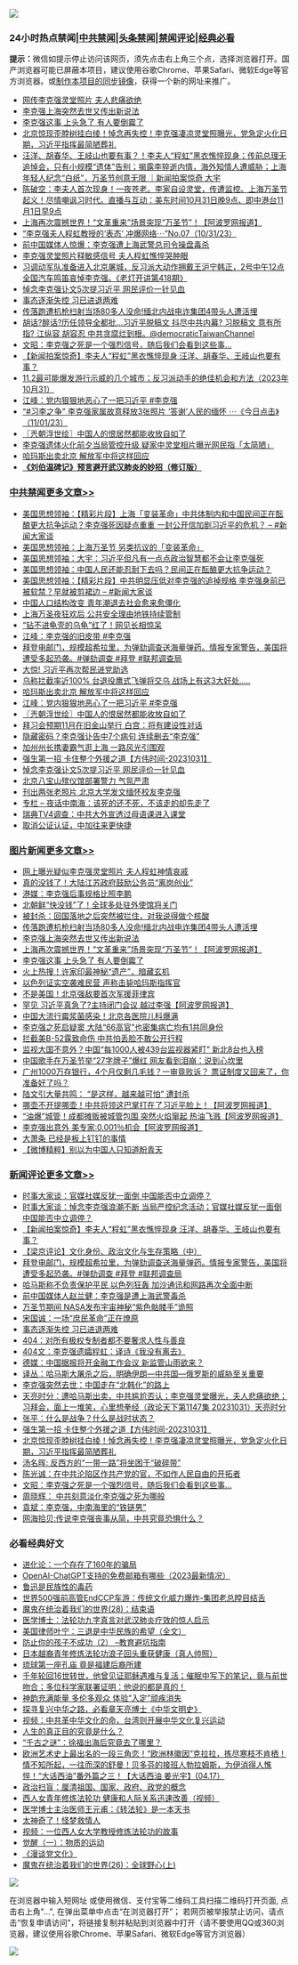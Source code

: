 ![](https://raw.githubusercontent.com/jsvpn/jsproxy/dev/64photo/fqnews-qr.jpg)

<div id="tt">
<h3>24小时热点禁闻|<a href="#%E4%B8%AD%E5%85%B1%E7%A6%81%E9%97%BB%E6%9B%B4%E5%A4%9A%E6%96%87%E7%AB%A0">中共禁闻</a>|<a href="#%E5%9B%BE%E7%89%87%E6%96%B0%E9%97%BB%E6%9B%B4%E5%A4%9A%E6%96%87%E7%AB%A0">头条禁闻</a>|<a href="#%E6%96%B0%E9%97%BB%E8%AF%84%E8%AE%BA%E6%9B%B4%E5%A4%9A%E6%96%87%E7%AB%A0">禁闻评论|<a href="#%E5%BF%85%E7%9C%8B%E7%BB%8F%E5%85%B8%E5%A5%BD%E6%96%87">经典必看</a></h3>
<div><b>提示：</b>微信如提示停止访问该网页，须先点击右上角三个点，选择浏览器打开。国产浏览器可能已屏蔽本项目，建议使用谷歌Chrome、苹果Safari、微软Edge等官方浏览器。或<a href="%E5%88%B6%E4%BD%9Cgit%E7%A6%81%E9%97%BB%E9%95%9C%E5%83%8F.md">制作本项目的同步镜像</a>，获得一个新的网址来推广。</div>
<ul>

<li><a href="/cnnews/20231101/1955093.md">网传李克强灵堂照片 夫人悲痛欲绝</a></li>
<li><a href="/topimagenews/20231101/1955307.md">李克强上海突然去世又传出新说法</a></li>
<li><a href="/topimagenews/20231101/1955198.md">李克强这事 上头急了 有人要倒霉了</a></li>
<li><a href="/comments/20231101/1955133.md">北京惊现歪脖树挂白绫！悼念再失控！李克强凄凉灵堂照曝光，党急定火化日期，习近平指挥最简陋葬礼</a></li>
<li><a href="/sohnews/20231101/1955218.md">汪洋、胡春华、王岐山也要有事？！李夫人“程虹”黑衣憔悴现身；传前总理无追悼会，只有小规模“遗体”告别；揭露李猝逝内情，海外知情人遭威胁；上海年轻人纪念“白纸”，万圣节创意无限 ｜新闻拍案惊奇 大宇</a></li>
<li><a href="/sohnews/20231101/1955110.md">陈破空：李夫人首次现身！一夜苍老。李家自设灵堂，传遭监控。上海万圣节起义！尽情嘲讽习时代。直播与互动：美东时间10月31日晚9点、即中港台11月1日早9点</a></li>
<li><a href="/topimagenews/20231101/1955199.md">上海再次震撼世界！“文革重来”场景突现“万圣节”！【阿波罗网报道】</a></li>
<li><a href="/sohnews/20231101/1955227.md">“李克强夫人程虹教授的‘表态’ 冲爆网络⋯”No.07（10/31/23）</a></li>
<li><a href="/baitai/20231101/1955382.md">前中国媒体人惊爆：李克强遭上海武警总司令操盘毒杀</a></li>
<li><a href="/baitai/20231101/1955365.md">李克强灵堂照片释敏感信号 夫人程虹憔悴哭肿眼</a></li>
<li><a href="/sohnews/20231101/1955242.md">习调动军队准备进入北京屠城，反习派大动作拥戴王沪宁韩正，2号中午12点全国汽车鸣笛哀悼李克强。《老灯开讲第418期》</a></li>
<li><a href="/cbnews/20231101/1955141.md">悼念李克强讣文5次提习近平 网民评价一针见血</a></li>
<li><a href="/comments/20231101/1955281.md">事态逐渐失控 习已进退两难</a></li>
<li><a href="/topimagenews/20231101/1955343.md">传落跑遭机枪扫射当场80多人没命!缅北内战电诈集团4带头人遭活埋</a></li>
<li><a href="/sohnews/20231101/1955389.md">胡话?醉话?历任领导全都批…习近平脱稿文 抖尽中共内幕? 习脱稿文 意有所指? 江纵容 胡容忍 中共贪腐烂到根。@democraticTaiwanChannel</a></li>
<li><a href="/comments/20231101/1955109.md">文昭：李克强之死是一个强烈信号，随后我们会看到这些事...</a></li>
<li><a href="/comments/20231101/1955429.md">【新闻拍案惊奇】李夫人“程虹”黑衣憔悴现身 汪洋、胡春华、王岐山也要有事？</a></li>
<li><a href="/sohnews/20231101/1955108.md">11.2最可能爆发游行示威的几个城市；反习派动手的绝佳机会和方法（2023年10月31）</a></li>
<li><a href="/cbnews/20231101/1955257.md">江峰：党内狠狠地恶心了一把习近平 #李克强</a></li>
<li><a href="/sohnews/20231101/1955487.md">“#习李之争” 李克强家属故意释放3张照片 ‘答谢’人民的缅怀 ⋯《今日点击》（11/01/23）</a></li>
<li><a href="/cbnews/20231101/1955246.md">〖兲朝浮世绘〗中国人的恨居然都能收放自如了</a></li>
<li><a href="/headline/20231101/1955352.md">李克强遗体火化前夕当局管控升级 疑家中灵堂相片曝光网民指「太简陋」</a></li>
<li><a href="/cbnews/20231101/1955292.md">哈玛斯出卖北京 解放军中将这样回应</a></li>
<li><b><a href="/comments/20200207/1272816.md" target="_blank">《刘伯温碑记》预言避开武汉肺炎的妙招（修订版）</a></b></li>
</ul>
</div>

<div class="catlist">
<h3><a href="/cbnews/" target="_blank">中共禁闻</a><span><a href="/cbnews/" target="_blank" rel="nofollow">更多文章>></a></span></h3>
<ul>
<li><a href="/cbnews/20231102/1955576.md" target="_blank">美国思想领袖：【精彩片段】上海「变装革命」中共体制内和中国民间正在酝酿更大抗争运动？李克强死因疑点重重 一封公开信加剧习近平的危机？ &#8211; #新闻大家谈</a></li>
<li><a href="/cbnews/20231102/1955575.md" target="_blank">美国思想领袖：上海万圣节 另类抗议的「变装革命」</a></li>
<li><a href="/cbnews/20231102/1955574.md" target="_blank">美国思想领袖：大宇：习近平但凡有一点点政治智慧都不会让李克强死</a></li>
<li><a href="/cbnews/20231102/1955573.md" target="_blank">美国思想领袖：中国人民还能忍耐下去吗？民间正在酝酿更大抗争运动？</a></li>
<li><a href="/cbnews/20231102/1955566.md" target="_blank">美国思想领袖：【精彩片段】中共明显压低对李克强的追掉规格 李克强身前已被软禁？早就被剪裙边 &#8211; #新闻大家谈</a></li>
<li><a href="/cbnews/20231102/1955518.md" target="_blank">中国人口结构改变 青年潮退去社会愈来愈僵化</a></li>
<li><a href="/cbnews/20231101/1955492.md" target="_blank">上海万圣夜狂欢后 公共安全理由地铁持续管制</a></li>
<li><a href="/cbnews/20231101/1955491.md" target="_blank">“钻不进龟壳的乌龟”红了！网见长相惊呆</a></li>
<li><a href="/cbnews/20231101/1955411.md" target="_blank">江峰：李克强的旧皮带 #李克强</a></li>
<li><a href="/comments/20231101/1955409.md" target="_blank">拜登电邮门，规模超希拉里，为弹劾调查送海量弹药。情报专家警告，美国将遭受多起恐袭。#弹劾调查 #拜登 #联邦调查局</a></li>
<li><a href="/cbnews/20231101/1955350.md" target="_blank">大惊! 习近平再次帮民进党助选</a></li>
<li><a href="/cbnews/20231101/1955323.md" target="_blank">乌称拦截率近100% 台退役鹰式飞弹将交乌 战场上有这3大好处…..</a></li>
<li><a href="/cbnews/20231101/1955292.md" target="_blank">哈玛斯出卖北京 解放军中将这样回应</a></li>
<li><a href="/cbnews/20231101/1955257.md" target="_blank">江峰：党内狠狠地恶心了一把习近平 #李克强</a></li>
<li><a href="/cbnews/20231101/1955246.md" target="_blank">〖兲朝浮世绘〗中国人的恨居然都能收放自如了</a></li>
<li><a href="/cbnews/20231101/1955176.md" target="_blank">拜习会预期11月在旧金山举行 白宫：将有建设性对话</a></li>
<li><a href="/cbnews/20231101/1955175.md" target="_blank">隐藏密码？李克强讣告中7个病句 连续删去“李克强”</a></li>
<li><a href="/cbnews/20231101/1955174.md" target="_blank">加州州长携妻霸气逛上海 一路风光引围观</a></li>
<li><a href="/comments/20231101/1955164.md" target="_blank">强生第一招 卡住整个外援之道【方伟时间-20231031】</a></li>
<li><a href="/cbnews/20231101/1955141.md" target="_blank">悼念李克强讣文5次提习近平 网民评价一针见血</a></li>
<li><a href="/cbnews/20231101/1955140.md" target="_blank">北京八宝山殡仪馆部署警力 气氛严肃</a></li>
<li><a href="/cbnews/20231101/1955139.md" target="_blank">刊出两张老照片 北京大学发文缅怀校友李克强</a></li>
<li><a href="/cbnews/20231031/1954999.md" target="_blank">专栏 &#8211; 夜话中南海：该死的还不死，不该走的却先走了</a></li>
<li><a href="/cbnews/20231031/1954987.md" target="_blank">瑞典TV4调查：中共大外宣透过母语课进入课堂</a></li>
<li><a href="/cbnews/20231031/1954986.md" target="_blank">取消公证认证，中加往来更快捷</a></li>

</ul>
</div>
<div class="catlist">
<h3><a href="/topimagenews/" target="_blank">图片新闻</a><span><a href="/topimagenews/" target="_blank" rel="nofollow">更多文章>></a></span></h3>
<ul>
<li><a href="/topimagenews/20231102/1955507.md" target="_blank">网上曝光疑似李克强灵堂照片 夫人程虹神情哀戚</a></li>
<li><a href="/topimagenews/20231101/1955490.md" target="_blank">真的没钱了！大陆江苏政府鼓励公务员“离岗创业”</a></li>
<li><a href="/topimagenews/20231101/1955475.md" target="_blank">港媒：李克强后事规格比照李鹏</a></li>
<li><a href="/topimagenews/20231101/1955462.md" target="_blank">北朝鲜“快没钱”了！全球多处驻外使馆将关门</a></li>
<li><a href="/topimagenews/20231101/1955461.md" target="_blank">被封杀：回国落地之后突然被拦住，对我说得做个核酸</a></li>
<li><a href="/topimagenews/20231101/1955343.md" target="_blank">传落跑遭机枪扫射当场80多人没命!缅北内战电诈集团4带头人遭活埋</a></li>
<li><a href="/topimagenews/20231101/1955307.md" target="_blank">李克强上海突然去世又传出新说法</a></li>
<li><a href="/topimagenews/20231101/1955199.md" target="_blank">上海再次震撼世界！“文革重来”场景突现“万圣节”！【阿波罗网报道】</a></li>
<li><a href="/topimagenews/20231101/1955198.md" target="_blank">李克强这事 上头急了 有人要倒霉了</a></li>
<li><a href="/topimagenews/20231101/1955173.md" target="_blank">火上热搜！许家印最神秘“遗产”，暗藏玄机</a></li>
<li><a href="/topimagenews/20231101/1955137.md" target="_blank">以色列证实空袭难民营 声称击毙哈玛斯指挥官</a></li>
<li><a href="/topimagenews/20231101/1955135.md" target="_blank">不是美国！北京强敌要首次军援菲律宾</a></li>
<li><a href="/topimagenews/20231101/1955087.md" target="_blank">罕见 习近平真急了?主持闭门会议 越过李强【阿波罗网报道】</a></li>
<li><a href="/topimagenews/20231031/1954983.md" target="_blank">中国大流行霉浆菌感染！北京各医院儿科爆满</a></li>
<li><a href="/topimagenews/20231031/1954941.md" target="_blank">李克强之死启疑窦 大陆“66高官”也密集病亡均有1共同身份</a></li>
<li><a href="/topimagenews/20231031/1954896.md" target="_blank">拦截美B-52露致命伤 中共怕丢脸不敢公开行程</a></li>
<li><a href="/topimagenews/20231031/1954864.md" target="_blank">监视大国不意外？中国“每1000人被439台监视器紧盯” 新北8台也入榜</a></li>
<li><a href="/topimagenews/20231031/1954863.md" target="_blank">中国歌手在万圣节举“27字牌子”爆红 网友看到泪崩：说到心坎里</a></li>
<li><a href="/topimagenews/20231031/1954851.md" target="_blank">广州1000万存银行，4个月仅剩几毛钱？一审竟败诉？ 票证制度又回来了，你准备好了吗？</a></li>
<li><a href="/topimagenews/20231031/1954835.md" target="_blank">陆文引大量共鸣： “是这样，越来越可怕” 遭封杀</a></li>
<li><a href="/topimagenews/20231031/1954815.md" target="_blank">哪壶不开提哪壶！中共将领这巴掌打在了习近平脸上！【阿波罗网报道】</a></li>
<li><a href="/topimagenews/20231031/1954804.md" target="_blank">“油爆”城管！成都摊贩被城管包围 突然火焰窜起 热油飞溅【阿波罗网报道】</a></li>
<li><a href="/topimagenews/20231031/1954803.md" target="_blank">李克强出意外 美专家:0.001％机会【阿波罗网报道】</a></li>
<li><a href="/topimagenews/20231031/1954726.md" target="_blank">大萧条 已经是板上钉钉的事情</a></li>
<li><a href="/topimagenews/20231031/1954701.md" target="_blank">【微博精粹】别以为中国人只知道盼青天</a></li>

</ul>
</div>
<div class="catlist">
<h3><a href="/comments/" target="_blank">新闻评论</a><span><a href="/comments/" target="_blank" rel="nofollow">更多文章>></a></span></h3>
<ul>
<li><a href="/comments/20231101/1955485.md" target="_blank">时事大家谈：官媒社媒反犹一面倒 中国能否中立调停？</a></li>
<li><a href="/comments/20231101/1955470.md" target="_blank">时事大家谈：悼念李克强浪潮不断 当局严控纪念活动；官媒社媒反犹一面倒 中国能否中立调停？</a></li>
<li><a href="/comments/20231101/1955429.md" target="_blank">【新闻拍案惊奇】李夫人“程虹”黑衣憔悴现身 汪洋、胡春华、王岐山也要有事？</a></li>
<li><a href="/comments/20231101/1955416.md" target="_blank">【梁京评论】文化身份、政治文化与生存策略（中）</a></li>
<li><a href="/comments/20231101/1955409.md" target="_blank">拜登电邮门，规模超希拉里，为弹劾调查送海量弹药。情报专家警告，美国将遭受多起恐袭。#弹劾调查 #拜登 #联邦调查局</a></li>
<li><a href="/comments/20231101/1955403.md" target="_blank">哈马斯称不负责保护平民 以色列狂轰 加沙通讯和网路再次全面中断</a></li>
<li><a href="/comments/20231101/1955380.md" target="_blank">前中国媒体人赵兰健：李克强是遭上海武警毒杀</a></li>
<li><a href="/comments/20231101/1955379.md" target="_blank">万圣节期间 NASA发布宇宙神秘“紫色骷髅手”诡照</a></li>
<li><a href="/comments/20231101/1955282.md" target="_blank">宋国诚：一场“庶民革命”正在燎原</a></li>
<li><a href="/comments/20231101/1955281.md" target="_blank">事态逐渐失控 习已进退两难</a></li>
<li><a href="/comments/20231101/1955239.md" target="_blank">404：对所有极权专制者都不要奢求人性与善良</a></li>
<li><a href="/comments/20231101/1955235.md" target="_blank">404文：李克强遗孀程虹：译诗《我没有离去》</a></li>
<li><a href="/comments/20231101/1955222.md" target="_blank">德媒：中国据报将开金融工作会议 新监管山雨欲来？</a></li>
<li><a href="/comments/20231101/1955221.md" target="_blank">译丛：哈马斯大屠杀之后，明确伊朗—中共国—俄罗斯的威胁至关重要</a></li>
<li><a href="/comments/20231101/1955220.md" target="_blank">李克强突然去世：中国走在“北韩化”的路上</a></li>
<li><a href="/comments/20231101/1955211.md" target="_blank">天亮时分：遭哈马斯出卖，中共尴尬否认；李克强灵堂曝光，夫人悲痛欲绝；习拜会，面上一堆笑，心里想拳经（政论天下第1147集 20231031）天亮时分</a></li>
<li><a href="/comments/20231101/1955207.md" target="_blank">张平：什么是战争？什么是战时状态？</a></li>
<li><a href="/comments/20231101/1955164.md" target="_blank">强生第一招 卡住整个外援之道【方伟时间-20231031】</a></li>
<li><a href="/comments/20231101/1955133.md" target="_blank">北京惊现歪脖树挂白绫！悼念再失控！李克强凄凉灵堂照曝光，党急定火化日期，习近平指挥最简陋葬礼</a></li>
<li><a href="/comments/20231101/1955125.md" target="_blank">汤名晖: 反西方的“一带一路”将坐困于“破碎带”</a></li>
<li><a href="/comments/20231101/1955124.md" target="_blank">陈光诚：在中共沦陷区作共产党的官，不如作人民自由的开拓者</a></li>
<li><a href="/comments/20231101/1955109.md" target="_blank">文昭：李克强之死是一个强烈信号，随后我们会看到这些事&#8230;</a></li>
<li><a href="/comments/20231101/1955102.md" target="_blank">周晓辉： 中共刻意淡化李克强之死为哪般</a></li>
<li><a href="/comments/20231101/1955100.md" target="_blank">袁斌：李克强，中南海里的“铁链男”</a></li>
<li><a href="/comments/20231101/1955099.md" target="_blank">网海拾贝:传说李克强丧事从简，中共究竟恐惧什么？</a></li>

</ul>
</div>

<div class="catlist">
<h3>必看经典好文</h3>
<ul>
<li><a href="/comments/20200907/1392278.md" target="_blank">进化论：一个存在了160年的骗局</a></li>
<li><a href="/comments/20230515/1884431.md" target="_blank">OpenAI-ChatGPT支持的免费邮箱有哪些（2023最新情况）</a></li>
<li><a href="/lishi/20130311/666695.md" target="_blank">鲁迅是民族性的毒药</a></li>
<li><a href="/comments/20220728/1764121.md" target="_blank">世界500强前高管EndCCP车游：传统文化威力爆炸-集团老总瞠目结舌</a></li>
<li><a href="/comments/20181228/1054609.md" target="_blank">魔鬼在统治着我们的世界(28)：结束语</a></li>
<li><a href="/comments/20200820/1382989.md" target="_blank">医学博士：法轮功九字真言对武汉肺炎疗效的惊人启示</a></li>
<li><a href="/comments/20220928/1790417.md" target="_blank">美国律师叶宁：三退是中华民族的希望（全文）</a></li>
<li><a href="/comments/20230917/1933753.md" target="_blank">防止你的孩子不成功（2） &#8211;教育避坑指南</a></li>
<li><a href="/comments/20211023/1642745.md" target="_blank">日本越裔青年修炼法轮功浪子回头重获健康（真人帅照）</a></li>
<li><a href="/bannedvideo/20220418/1720873.md" target="_blank">琉球第一座孔庙 竟是福建后裔所建</a></li>
<li><a href="/comments/20210827/1614424.md" target="_blank">千年轮回16世转世，他曾见证耶稣遇难与复活；催眠中写下的笔记，竟与前世吻合；多位科学家联署证明：他说的都是真的！</a></li>
<li><a href="/comments/20220408/1716562.md" target="_blank">神韵充满能量 多伦多观众 体验“入定”顽疾消失</a></li>
<li><a href="/comments/20220808/1768773.md" target="_blank">探寻复兴中华之路，必看章天亮博士《中华文明史》</a></li>
<li><a href="/comments/20220119/1681422.md" target="_blank">视频：中共革中华文化的命，台湾则开展中华文化复兴运动</a></li>
<li><a href="/comments/20220717/1759493.md" target="_blank">人生的真正目的究竟是什么？</a></li>
<li><a href="/lifebaike/20210704/1580186.md" target="_blank">“千古之谜”：徐福出海后究竟去了哪里？</a></li>
<li><a href="/bannedvideo/20210418/1528557.md" target="_blank">欧洲艺术史上最出名的一段三角恋！“欧洲林徽因”克拉拉，拣尽寒枝不肯栖！情不知所起，一往而深的舒曼！贝多芬的接班人勃拉姆斯，为伊消得人憔悴！“大话西油”番外篇之三！【大话西油 姜光宇】(04.17）</a></li>
<li><a href="/baitai/20221002/1792160.md" target="_blank">政治扫盲：厘清祖国、国家、政府、政党的概念</a></li>
<li><a href="/comments/20220520/1735217.md" target="_blank">西人女青年修炼法轮功 健康和人际关系迅速改善（视频）</a></li>
<li><a href="/comments/20220826/1776760.md" target="_blank">医学博士主治医师王元甫：《转法轮》是一本天书</a></li>
<li><a href="/ccpdope/20200907/1392129.md" target="_blank">太神奇了！怪梦救情人</a></li>
<li><a href="/comments/20220529/1739017.md" target="_blank">视频：一位西人女大学教授修炼法轮功的故事</a></li>
<li><a href="/comments/20200810/1377609.md" target="_blank">觉醒（一）：物质的运动</a></li>
<li><a href="/comments/20200521/783167.md" target="_blank">《漫谈党文化》</a></li>
<li><a href="/comments/20181210/1044798.md" target="_blank">魔鬼在统治着我们的世界(26)：全球野心(上)</a></li>

</ul>
</div>

![](https://raw.githubusercontent.com/jsvpn/jsproxy/dev/64photo/fqnews-qr.jpg)

在浏览器中输入短网址 或使用微信、支付宝等二维码工具扫描二维码打开页面, 点击右上角"...", 在弹出菜单中点击“在浏览器打开”； 若网页被举报禁止访问，请点击“恢复申请访问”，将链接复制并粘贴到浏览器中打开（请不要使用QQ或360浏览器，建议使用谷歌Chrome、苹果Safari、微软Edge等官方浏览器）

![](https://raw.githubusercontent.com/jsvpn/jsproxy/dev/64photo/wx.jpg)